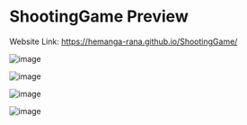 # ShootingGame Preview

Website Link: https://hemanga-rana.github.io/ShootingGame/

![image](https://github.com/Hemanga-Rana/ShootingGame/assets/95037269/69192813-bdc2-4571-900d-cf16e8953b78)

![image](https://github.com/Hemanga-Rana/ShootingGame/assets/95037269/43acd881-297a-400e-b814-8d004d85f65f)

![image](https://github.com/Hemanga-Rana/ShootingGame/assets/95037269/39a32f85-8d2f-4371-b5d9-a91f62c148b5)

![image](https://github.com/Hemanga-Rana/ShootingGame/assets/95037269/910ecc17-f585-478a-85f2-21992d24b26a)
